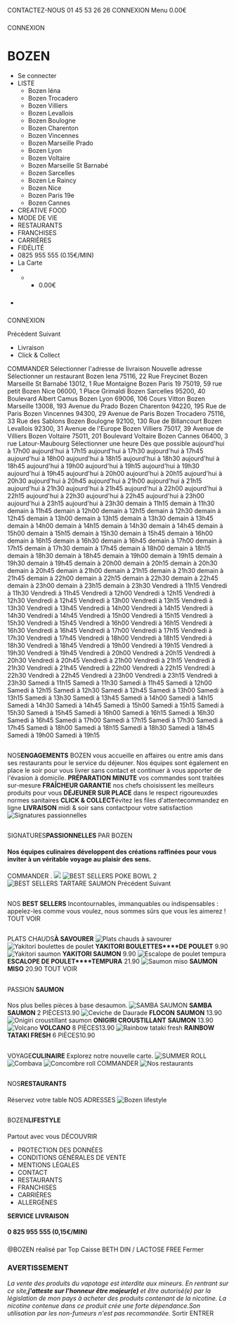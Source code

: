 CONTACTEZ-NOUS  01 45 53 26 26
CONNEXION
Menu
0.00€
### 
CONNEXION
# BOZEN
  * Se connecter
  * LISTE
    * Bozen Iéna
    * Bozen Trocadero
    * Bozen Villiers
    * Bozen Levallois
    * Bozen Boulogne
    * Bozen Charenton
    * Bozen Vincennes
    * Bozen Marseille Prado
    * Bozen Lyon
    * Bozen Voltaire
    * Bozen Marseille St Barnabé
    * Bozen Sarcelles
    * Bozen Le Raincy
    * Bozen Nice
    * Bozen Paris 19e
    * Bozen Cannes
  * CREATIVE FOOD
  * MODE DE VIE
  * RESTAURANTS
  * FRANCHISES
  * CARRIÈRES
  * FIDÉLITÉ
  * 0825 955 555 (0.15€/MIN)
  * La Carte
  *   *   * 0.00€
  * ### 
CONNEXION


Précédent Suivant
  * Livraison
  * Click & Collect


COMMANDER
Sélectionner l'adresse de livraison
Nouvelle adresse
Sélectionner un restaurant
Bozen Iena 75116, 22 Rue Freycinet
Bozen Marseille St Barnabé 13012, 1 Rue Montaigne
Bozen Paris 19 75019, 59 rue petit
Bozen Nice 06000, 1 Place Grimaldi
Bozen Sarcelles 95200, 40 Boulevard Albert Camus
Bozen Lyon 69006, 106 Cours Vitton
Bozen Marseille 13008, 193 Avenue du Prado
Bozen Charenton 94220, 195 Rue de Paris
Bozen Vincennes 94300, 29 Avenue de Paris
Bozen Trocadero 75116, 33 Rue des Sablons
Bozen Boulogne 92100, 130 Rue de Billancourt
Bozen Levallois 92300, 31 Avenue de l'Europe
Bozen Villiers 75017, 39 Avenue de Villiers
Bozen Voltaire 75011, 201 Boulevard Voltaire
Bozen Cannes 06400, 3 rue Latour-Maubourg
Sélectionner une heure 
Dès que possible
aujourd'hui à 17h00
aujourd'hui à 17h15
aujourd'hui à 17h30
aujourd'hui à 17h45
aujourd'hui à 18h00
aujourd'hui à 18h15
aujourd'hui à 18h30
aujourd'hui à 18h45
aujourd'hui à 19h00
aujourd'hui à 19h15
aujourd'hui à 19h30
aujourd'hui à 19h45
aujourd'hui à 20h00
aujourd'hui à 20h15
aujourd'hui à 20h30
aujourd'hui à 20h45
aujourd'hui à 21h00
aujourd'hui à 21h15
aujourd'hui à 21h30
aujourd'hui à 21h45
aujourd'hui à 22h00
aujourd'hui à 22h15
aujourd'hui à 22h30
aujourd'hui à 22h45
aujourd'hui à 23h00
aujourd'hui à 23h15
aujourd'hui à 23h30
demain à 11h15
demain à 11h30
demain à 11h45
demain à 12h00
demain à 12h15
demain à 12h30
demain à 12h45
demain à 13h00
demain à 13h15
demain à 13h30
demain à 13h45
demain à 14h00
demain à 14h15
demain à 14h30
demain à 14h45
demain à 15h00
demain à 15h15
demain à 15h30
demain à 15h45
demain à 16h00
demain à 16h15
demain à 16h30
demain à 16h45
demain à 17h00
demain à 17h15
demain à 17h30
demain à 17h45
demain à 18h00
demain à 18h15
demain à 18h30
demain à 18h45
demain à 19h00
demain à 19h15
demain à 19h30
demain à 19h45
demain à 20h00
demain à 20h15
demain à 20h30
demain à 20h45
demain à 21h00
demain à 21h15
demain à 21h30
demain à 21h45
demain à 22h00
demain à 22h15
demain à 22h30
demain à 22h45
demain à 23h00
demain à 23h15
demain à 23h30
Vendredi à 11h15
Vendredi à 11h30
Vendredi à 11h45
Vendredi à 12h00
Vendredi à 12h15
Vendredi à 12h30
Vendredi à 12h45
Vendredi à 13h00
Vendredi à 13h15
Vendredi à 13h30
Vendredi à 13h45
Vendredi à 14h00
Vendredi à 14h15
Vendredi à 14h30
Vendredi à 14h45
Vendredi à 15h00
Vendredi à 15h15
Vendredi à 15h30
Vendredi à 15h45
Vendredi à 16h00
Vendredi à 16h15
Vendredi à 16h30
Vendredi à 16h45
Vendredi à 17h00
Vendredi à 17h15
Vendredi à 17h30
Vendredi à 17h45
Vendredi à 18h00
Vendredi à 18h15
Vendredi à 18h30
Vendredi à 18h45
Vendredi à 19h00
Vendredi à 19h15
Vendredi à 19h30
Vendredi à 19h45
Vendredi à 20h00
Vendredi à 20h15
Vendredi à 20h30
Vendredi à 20h45
Vendredi à 21h00
Vendredi à 21h15
Vendredi à 21h30
Vendredi à 21h45
Vendredi à 22h00
Vendredi à 22h15
Vendredi à 22h30
Vendredi à 22h45
Vendredi à 23h00
Vendredi à 23h15
Vendredi à 23h30
Samedi à 11h15
Samedi à 11h30
Samedi à 11h45
Samedi à 12h00
Samedi à 12h15
Samedi à 12h30
Samedi à 12h45
Samedi à 13h00
Samedi à 13h15
Samedi à 13h30
Samedi à 13h45
Samedi à 14h00
Samedi à 14h15
Samedi à 14h30
Samedi à 14h45
Samedi à 15h00
Samedi à 15h15
Samedi à 15h30
Samedi à 15h45
Samedi à 16h00
Samedi à 16h15
Samedi à 16h30
Samedi à 16h45
Samedi à 17h00
Samedi à 17h15
Samedi à 17h30
Samedi à 17h45
Samedi à 18h00
Samedi à 18h15
Samedi à 18h30
Samedi à 18h45
Samedi à 19h00
Samedi à 19h15
## 
NOS**ENGAGEMENTS**
BOZEN vous accueille en affaires ou entre amis dans ses restaurants pour le service du déjeuner. Nos équipes sont également en place le soir pour vous livrer sans contact et continuer à vous apporter de l'évasion à domicile.
**PRÉPARATION MINUTE** vos commandes sont traitées sur-mesure
**FRAÎCHEUR GARANTIE** nos chefs choisissent les meilleurs produits pour vous
**DÉJEUNER SUR PLACE** dans le respect rigoureuxdes normes sanitaires
**CLICK & COLLECT**évitez les files d'attentecommandez en ligne
**LIVRAISON** midi & soir sans contactpour votre satisfaction
![Signatures passionnelles](https://www.bozen.fr/img/tc/contenu/769/jpg/20230511170652/signaturespassionnellespar-boz.jpg)
## 
SIGNATURES**PASSIONNELLES** PAR BOZEN
#### Nos équipes culinaires développent des créations raffinées pour vous inviter à un véritable voyage au plaisir des sens.
COMMANDER
.
![](https://www.bozen.fr/img/tc/contenu/853/png/20231221102813/nos-best-sellers.png)
![BEST SELLERS POKE BOWL 2](https://www.bozen.fr/img/tc/contenu2/853/png/20231221102813/nos-best-sellers-2.png)
![BEST SELLERS TARTARE SAUMON](https://www.bozen.fr/img/tc/contenu3/853/png/20231221102813/nos-best-sellers-3.png)
Précédent Suivant
## 
NOS **BEST SELLERS**
Incontournables, immanquables ou indispensables : appelez-les comme vous voulez, nous sommes sûrs que vous les aimerez !
TOUT VOIR
## 
PLATS CHAUDS**À SAVOURER**
![Plats chauds à savourer](https://www.bozen.fr/img/tc/contenu/849/jpg/20210716172850/plats-chaudsa-savourer.jpg)
![Yakitori boulettes de poulet](https://www.bozen.fr/img/tc/contenu2/849/png/20210716172850/plats-chaudsa-savourer-2.png)
**YAKITORI BOULETTES****DE POULET** 9.90
![Yakitori saumon](https://www.bozen.fr/img/tc/contenu3/849/png/20210716172850/plats-chaudsa-savourer-3.png)
**YAKITORI SAUMON** 9.90
![Escalope de poulet tempura](https://www.bozen.fr/img/tc/contenu4/849/png/20210716172850/plats-chaudsa-savourer-4.png)
**ESCALOPE DE POULET****TEMPURA** 21.90
![Saumon miso](https://www.bozen.fr/img/tc/contenu5/849/png/20210716172850/plats-chaudsa-savourer-5.png)
**SAUMON MISO** 20.90
TOUT VOIR
## 
PASSION **SAUMON**
#### 
Nos plus belles pièces à base desaumon.
![SAMBA SAUMON](https://www.bozen.fr/img/tc/contenu/851/jpg/20230511171648/passion-saumon-7.jpg)
**SAMBA SAUMON** 2 PIÈCES13.90
![Ceviche de Daurade](https://www.bozen.fr/img/tc/contenu2/851/jpg/20230511171648/passion-saumon-7.jpg)
**FLOCON**
**SAUMON**
13.90
![Onigiri croustillant saumon](https://www.bozen.fr/img/tc/contenu3/851/jpg/20230511171648/passion-saumon-7.jpg)
**ONIGIRI CROUSTILLANT**
**SAUMON** 13.90
![Volcano](https://www.bozen.fr/img/tc/contenu4/851/jpg/20230511171648/passion-saumon-7.jpg)
**VOLCANO** 8 PIÈCES13.90
![Rainbow tataki fresh](https://www.bozen.fr/img/tc/contenu5/851/jpg/20230511171648/passion-saumon-7.jpg)
**RAINBOW TATAKI FRESH** 6 PIÈCES10.90
## 
VOYAGE**CULINAIRE**
Explorez notre nouvelle carte.
![SUMMER ROLL](https://www.bozen.fr/img/tc/contenu/775/jpg/20230511172153/voyageculinaire-8.jpg)
![Combava](https://www.bozen.fr/img/tc/contenu2/775/jpg/20230511172153/voyageculinaire-8.jpg)
![Concombre roll](https://www.bozen.fr/img/tc/contenu3/775/jpg/20230511172153/voyageculinaire-8.jpg)
COMMANDER
![Nos restaurants](https://www.bozen.fr/img/tc/contenu/783/jpg/20230511172228/nosrestaurants.jpg)
## 
NOS**RESTAURANTS**
#### 
Réservez votre table NOS ADRESSES
![Bozen lifestyle](https://www.bozen.fr/img/tc/contenu/785/jpg/20230511172328/bozenlifestyle.jpg)
## 
BOZEN**LIFESTYLE**
#### 
Partout avec vous DÉCOUVRIR
  * PROTECTION DES DONNÉES
  * CONDITIONS GÉNÉRALES DE VENTE
  * MENTIONS LÉGALES
  * CONTACT
  * RESTAURANTS
  * FRANCHISES
  * CARRIÈRES
  * ALLERGÈNES


**SERVICE LIVRAISON**
#### **0 825 955 555** (0,15€/MIN)
### 
@BOZEN réalisé par Top Caisse
BETH DIN / LACTOSE FREE
Fermer
### **AVERTISSEMENT**
_La vente des produits du vapotage est interdite aux mineurs. En rentrant sur ce site,**j'atteste sur l'honneur être majeur(e)** et être autorisé(e) par la législation de mon pays à acheter des produits contenant de la nicotine. La nicotine contenue dans ce produit crée une forte dépendance.Son utilisation par les non-fumeurs n'est pas recommandée._
Sortir ENTRER
